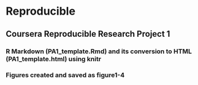 # Reproducible

## Coursera Reproducible Research Project 1

### R Markdown (PA1_template.Rmd) and its conversion to HTML (PA1_template.html) using knitr

### Figures created and saved as figure1-4
